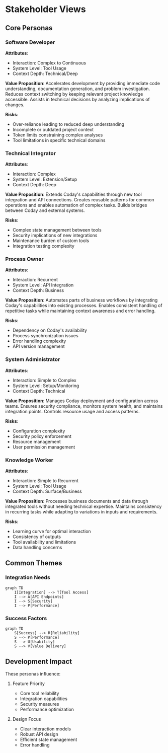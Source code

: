 # Stakeholder Views

## Core Personas

### Software Developer

**Attributes**:

- Interaction: Complex to Continuous
- System Level: Tool Usage
- Context Depth: Technical/Deep

**Value Proposition**:
Accelerates development by providing immediate code understanding, documentation generation, and problem investigation.
Reduces context switching by keeping relevant project knowledge accessible. Assists in technical decisions by analyzing
implications of changes.

**Risks**:

- Over-reliance leading to reduced deep understanding
- Incomplete or outdated project context
- Token limits constraining complex analyses
- Tool limitations in specific technical domains

### Technical Integrator

**Attributes**:

- Interaction: Complex
- System Level: Extension/Setup
- Context Depth: Deep

**Value Proposition**:
Extends Coday's capabilities through new tool integration and API connections. Creates reusable patterns for common
operations and enables automation of complex tasks. Builds bridges between Coday and external systems.

**Risks**:

- Complex state management between tools
- Security implications of new integrations
- Maintenance burden of custom tools
- Integration testing complexity

### Process Owner

**Attributes**:

- Interaction: Recurrent
- System Level: API Integration
- Context Depth: Business

**Value Proposition**:
Automates parts of business workflows by integrating Coday's capabilities into existing processes. Enables consistent
handling of repetitive tasks while maintaining context awareness and error handling.

**Risks**:

- Dependency on Coday's availability
- Process synchronization issues
- Error handling complexity
- API version management

### System Administrator

**Attributes**:

- Interaction: Simple to Complex
- System Level: Setup/Monitoring
- Context Depth: Technical

**Value Proposition**:
Manages Coday deployment and configuration across teams. Ensures security compliance, monitors system health, and
maintains integration points. Controls resource usage and access patterns.

**Risks**:

- Configuration complexity
- Security policy enforcement
- Resource management
- User permission management

### Knowledge Worker

**Attributes**:

- Interaction: Simple to Recurrent
- System Level: Tool Usage
- Context Depth: Surface/Business

**Value Proposition**:
Processes business documents and data through integrated tools without needing technical expertise. Maintains
consistency in recurring tasks while adapting to variations in inputs and requirements.

**Risks**:

- Learning curve for optimal interaction
- Consistency of outputs
- Tool availability and limitations
- Data handling concerns

## Common Themes

### Integration Needs

```mermaid
graph TD
    I[Integration] --> T[Tool Access]
    I --> A[API Endpoints]
    I --> S[Security]
    I --> P[Performance]
```

### Success Factors

```mermaid
graph TD
    S[Success] --> R[Reliability]
    S --> P[Performance]
    S --> U[Usability]
    S --> V[Value Delivery]
```

## Development Impact

These personas influence:

1. Feature Priority
    - Core tool reliability
    - Integration capabilities
    - Security measures
    - Performance optimization

2. Design Focus
    - Clear interaction models
    - Robust API design
    - Efficient state management
    - Error handling